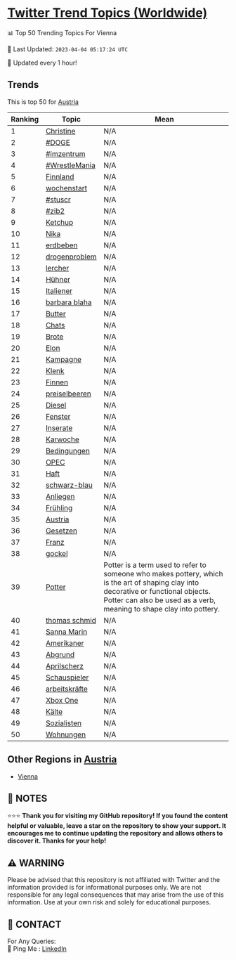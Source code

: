 [Twitter Trend Topics (Worldwide)](https://github.com/ErcinDedeoglu/Twitter-Trend-Topics)
==========


📊 Top 50 Trending Topics For Vienna

📆 Last Updated: `2023-04-04 05:17:24 UTC`

🔧 Updated every 1 hour!


## Trends

This is top 50 for [Austria](</Austria>)

| Ranking | Topic | Mean |
| ------- | ------------ | ------------ |
| 1 | [Christine](http://twitter.com/search?q=Christine) | N/A |
| 2 | [#DOGE](http://twitter.com/search?q=%23DOGE) | N/A |
| 3 | [#imzentrum](http://twitter.com/search?q=%23imzentrum) | N/A |
| 4 | [#WrestleMania](http://twitter.com/search?q=%23WrestleMania) | N/A |
| 5 | [Finnland](http://twitter.com/search?q=Finnland) | N/A |
| 6 | [wochenstart](http://twitter.com/search?q=wochenstart) | N/A |
| 7 | [#stuscr](http://twitter.com/search?q=%23stuscr) | N/A |
| 8 | [#zib2](http://twitter.com/search?q=%23zib2) | N/A |
| 9 | [Ketchup](http://twitter.com/search?q=Ketchup) | N/A |
| 10 | [Nika](http://twitter.com/search?q=Nika) | N/A |
| 11 | [erdbeben](http://twitter.com/search?q=erdbeben) | N/A |
| 12 | [drogenproblem](http://twitter.com/search?q=drogenproblem) | N/A |
| 13 | [lercher](http://twitter.com/search?q=lercher) | N/A |
| 14 | [Hühner](http://twitter.com/search?q=H%c3%bchner) | N/A |
| 15 | [Italiener](http://twitter.com/search?q=Italiener) | N/A |
| 16 | [barbara blaha](http://twitter.com/search?q=barbara+blaha) | N/A |
| 17 | [Butter](http://twitter.com/search?q=Butter) | N/A |
| 18 | [Chats](http://twitter.com/search?q=Chats) | N/A |
| 19 | [Brote](http://twitter.com/search?q=Brote) | N/A |
| 20 | [Elon](http://twitter.com/search?q=Elon) | N/A |
| 21 | [Kampagne](http://twitter.com/search?q=Kampagne) | N/A |
| 22 | [Klenk](http://twitter.com/search?q=Klenk) | N/A |
| 23 | [Finnen](http://twitter.com/search?q=Finnen) | N/A |
| 24 | [preiselbeeren](http://twitter.com/search?q=preiselbeeren) | N/A |
| 25 | [Diesel](http://twitter.com/search?q=Diesel) | N/A |
| 26 | [Fenster](http://twitter.com/search?q=Fenster) | N/A |
| 27 | [Inserate](http://twitter.com/search?q=Inserate) | N/A |
| 28 | [Karwoche](http://twitter.com/search?q=Karwoche) | N/A |
| 29 | [Bedingungen](http://twitter.com/search?q=Bedingungen) | N/A |
| 30 | [OPEC](http://twitter.com/search?q=OPEC) | N/A |
| 31 | [Haft](http://twitter.com/search?q=Haft) | N/A |
| 32 | [schwarz-blau](http://twitter.com/search?q=schwarz-blau) | N/A |
| 33 | [Anliegen](http://twitter.com/search?q=Anliegen) | N/A |
| 34 | [Frühling](http://twitter.com/search?q=Fr%c3%bchling) | N/A |
| 35 | [Austria](http://twitter.com/search?q=Austria) | N/A |
| 36 | [Gesetzen](http://twitter.com/search?q=Gesetzen) | N/A |
| 37 | [Franz](http://twitter.com/search?q=Franz) | N/A |
| 38 | [gockel](http://twitter.com/search?q=gockel) | N/A |
| 39 | [Potter](http://twitter.com/search?q=Potter) | Potter is a term used to refer to someone who makes pottery, which is the art of shaping clay into decorative or functional objects. Potter can also be used as a verb, meaning to shape clay into pottery. |
| 40 | [thomas schmid](http://twitter.com/search?q=thomas+schmid) | N/A |
| 41 | [Sanna Marin](http://twitter.com/search?q=Sanna+Marin) | N/A |
| 42 | [Amerikaner](http://twitter.com/search?q=Amerikaner) | N/A |
| 43 | [Abgrund](http://twitter.com/search?q=Abgrund) | N/A |
| 44 | [Aprilscherz](http://twitter.com/search?q=Aprilscherz) | N/A |
| 45 | [Schauspieler](http://twitter.com/search?q=Schauspieler) | N/A |
| 46 | [arbeitskräfte](http://twitter.com/search?q=arbeitskr%c3%a4fte) | N/A |
| 47 | [Xbox One](http://twitter.com/search?q=Xbox+One) | N/A |
| 48 | [Kälte](http://twitter.com/search?q=K%c3%a4lte) | N/A |
| 49 | [Sozialisten](http://twitter.com/search?q=Sozialisten) | N/A |
| 50 | [Wohnungen](http://twitter.com/search?q=Wohnungen) | N/A |



## Other Regions in [Austria](</Austria>)

* [Vienna](</Austria/Vienna.md>)



## 📝 NOTES

⭐⭐⭐ **Thank you for visiting my GitHub repository! If you found the content helpful or valuable, leave a star on the repository to show your support. It encourages me to continue updating the repository and allows others to discover it. Thanks for your help!**


## ⚠️ WARNING

Please be advised that this repository is not affiliated with Twitter and the information provided is for informational purposes only. We are not responsible for any legal consequences that may arise from the use of this information. Use at your own risk and solely for educational purposes.


## 📨 CONTACT

 For Any Queries:  
            🏓 Ping Me : [LinkedIn](https://www.linkedin.com/in/ercindedeoglu/)
